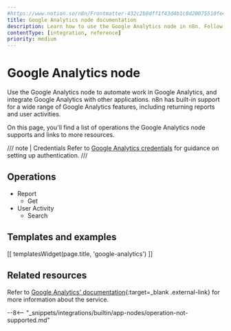 ```yaml
---
#https://www.notion.so/n8n/Frontmatter-432c2b8dff1f43d4b1c8d20075510fe4
title: Google Analytics node documentation
description: Learn how to use the Google Analytics node in n8n. Follow technical documentation to integrate Google Analytics node into your workflows.
contentType: [integration, reference]
priority: medium
---
```


# Google Analytics node

Use the Google Analytics node to automate work in Google Analytics, and integrate Google Analytics with other applications. n8n has built-in support for a wide range of Google Analytics features, including returning reports and user activities.


On this page, you'll find a list of operations the Google Analytics node supports and links to more resources.

/// note | Credentials
Refer to [Google Analytics credentials](/integrations/builtin/credentials/google/) for guidance on setting up authentication. 
///

## Operations

* Report
    * Get
* User Activity
    * Search

## Templates and examples

<!-- see https://www.notion.so/n8n/Pull-in-templates-for-the-integrations-pages-37c716837b804d30a33b47475f6e3780 -->
[[ templatesWidget(page.title, 'google-analytics') ]]

## Related resources

Refer to [Google Analytics' documentation](https://developers.google.com/analytics){:target=_blank .external-link} for more information about the service.

--8<-- "_snippets/integrations/builtin/app-nodes/operation-not-supported.md"
